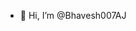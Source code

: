 - 👋 Hi, I’m @Bhavesh007AJ

<!---
Bhavesh007AJ/Bhavesh007AJ is a ✨ special ✨ repository because its `README.md` (this file) appears on your GitHub profile.
You can click the Preview link to take a look at your changes.
--->
